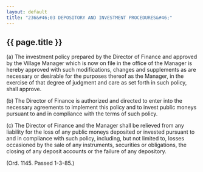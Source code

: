 ```yaml
---
layout: default 
title: "236&#46;03 DEPOSITORY AND INVESTMENT PROCEDURES&#46;"
---
```


{{ page.title }}
----------------

​(a) The investment policy prepared by the Director of Finance and
approved by the Village Manager which is now on file in the office of
the Manager is hereby approved with such modifications, changes and
supplements as are necessary or desirable for the purposes thereof as
the Manager, in the exercise of that degree of judgment and care as set
forth in such policy, shall approve.

​(b) The Director of Finance is authorized and directed to enter into
the necessary agreements to implement this policy and to invest public
moneys pursuant to and in compliance with the terms of such policy.

​(c) The Director of Finance and the Manager shall be relieved from any
liability for the loss of any public moneys deposited or invested
pursuant to and in compliance with such policy, including, but not
limited to, losses occasioned by the sale of any instruments, securities
or obligations, the closing of any deposit accounts or the failure of
any depository.

(Ord. 1145. Passed 1-3-85.)
